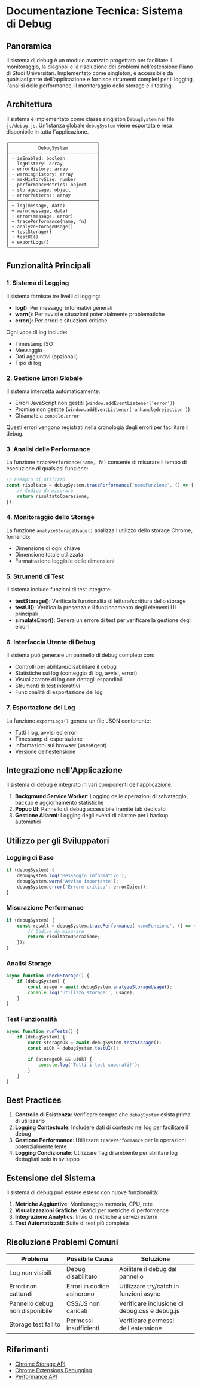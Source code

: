 # Documentazione Tecnica: Sistema di Debug

## Panoramica

Il sistema di debug è un modulo avanzato progettato per facilitare il monitoraggio, la diagnosi e la risoluzione dei problemi nell'estensione Piano di Studi Universitari. Implementato come singleton, è accessibile da qualsiasi parte dell'applicazione e fornisce strumenti completi per il logging, l'analisi delle performance, il monitoraggio dello storage e il testing.

## Architettura

Il sistema è implementato come classe singleton `DebugSystem` nel file `js/debug.js`. Un'istanza globale `debugSystem` viene esportata e resa disponibile in tutta l'applicazione.

```
┌─────────────────────────────────┐
│           DebugSystem           │
├─────────────────────────────────┤
│ - isEnabled: boolean            │
│ - logHistory: array             │
│ - errorHistory: array           │
│ - warningHistory: array         │
│ - maxHistorySize: number        │
│ - performanceMetrics: object    │
│ - storageUsage: object          │
│ - errorPatterns: array          │
├─────────────────────────────────┤
│ + log(message, data)            │
│ + warn(message, data)           │
│ + error(message, error)         │
│ + tracePerformance(name, fn)    │
│ + analyzeStorageUsage()         │
│ + testStorage()                 │
│ + testUI()                      │
│ + exportLogs()                  │
└─────────────────────────────────┘
```

## Funzionalità Principali

### 1. Sistema di Logging

Il sistema fornisce tre livelli di logging:

- **log()**: Per messaggi informativi generali
- **warn()**: Per avvisi e situazioni potenzialmente problematiche
- **error()**: Per errori e situazioni critiche

Ogni voce di log include:
- Timestamp ISO
- Messaggio
- Dati aggiuntivi (opzionali)
- Tipo di log

### 2. Gestione Errori Globale

Il sistema intercetta automaticamente:

- Errori JavaScript non gestiti (`window.addEventListener('error')`)
- Promise non gestite (`window.addEventListener('unhandledrejection')`)
- Chiamate a `console.error`

Questi errori vengono registrati nella cronologia degli errori per facilitare il debug.

### 3. Analisi delle Performance

La funzione `tracePerformance(name, fn)` consente di misurare il tempo di esecuzione di qualsiasi funzione:

```javascript
// Esempio di utilizzo
const risultato = debugSystem.tracePerformance('nomeFunzione', () => {
    // Codice da misurare
    return risultatoOperazione;
});
```

### 4. Monitoraggio dello Storage

La funzione `analyzeStorageUsage()` analizza l'utilizzo dello storage Chrome, fornendo:

- Dimensione di ogni chiave
- Dimensione totale utilizzata
- Formattazione leggibile delle dimensioni

### 5. Strumenti di Test

Il sistema include funzioni di test integrate:

- **testStorage()**: Verifica la funzionalità di lettura/scrittura dello storage
- **testUI()**: Verifica la presenza e il funzionamento degli elementi UI principali
- **simulateError()**: Genera un errore di test per verificare la gestione degli errori

### 6. Interfaccia Utente di Debug

Il sistema può generare un pannello di debug completo con:

- Controlli per abilitare/disabilitare il debug
- Statistiche sui log (conteggio di log, avvisi, errori)
- Visualizzatore di log con dettagli espandibili
- Strumenti di test interattivi
- Funzionalità di esportazione dei log

### 7. Esportazione dei Log

La funzione `exportLogs()` genera un file JSON contenente:

- Tutti i log, avvisi ed errori
- Timestamp di esportazione
- Informazioni sul browser (userAgent)
- Versione dell'estensione

## Integrazione nell'Applicazione

Il sistema di debug è integrato in vari componenti dell'applicazione:

1. **Background Service Worker**: Logging delle operazioni di salvataggio, backup e aggiornamento statistiche
2. **Popup UI**: Pannello di debug accessibile tramite tab dedicato
3. **Gestione Allarmi**: Logging degli eventi di allarme per i backup automatici

## Utilizzo per gli Sviluppatori

### Logging di Base

```javascript
if (debugSystem) {
    debugSystem.log('Messaggio informativo');
    debugSystem.warn('Avviso importante');
    debugSystem.error('Errore critico', errorObject);
}
```

### Misurazione Performance

```javascript
if (debugSystem) {
    const result = debugSystem.tracePerformance('nomeFunzione', () => {
        // Codice da misurare
        return risultatoOperazione;
    });
}
```

### Analisi Storage

```javascript
async function checkStorage() {
    if (debugSystem) {
        const usage = await debugSystem.analyzeStorageUsage();
        console.log('Utilizzo storage:', usage);
    }
}
```

### Test Funzionalità

```javascript
async function runTests() {
    if (debugSystem) {
        const storageOk = await debugSystem.testStorage();
        const uiOk = debugSystem.testUI();
        
        if (storageOk && uiOk) {
            console.log('Tutti i test superati!');
        }
    }
}
```

## Best Practices

1. **Controllo di Esistenza**: Verificare sempre che `debugSystem` esista prima di utilizzarlo
2. **Logging Contestuale**: Includere dati di contesto nei log per facilitare il debug
3. **Gestione Performance**: Utilizzare `tracePerformance` per le operazioni potenzialmente lente
4. **Logging Condizionale**: Utilizzare flag di ambiente per abilitare log dettagliati solo in sviluppo

## Estensione del Sistema

Il sistema di debug può essere esteso con nuove funzionalità:

1. **Metriche Aggiuntive**: Monitoraggio memoria, CPU, rete
2. **Visualizzazioni Grafiche**: Grafici per metriche di performance
3. **Integrazione Analytics**: Invio di metriche a servizi esterni
4. **Test Automatizzati**: Suite di test più completa

## Risoluzione Problemi Comuni

| Problema | Possibile Causa | Soluzione |
|---------|----------------|----------|
| Log non visibili | Debug disabilitato | Abilitare il debug dal pannello |
| Errori non catturati | Errori in codice asincrono | Utilizzare try/catch in funzioni async |
| Pannello debug non disponibile | CSS/JS non caricati | Verificare inclusione di debug.css e debug.js |
| Storage test fallito | Permessi insufficienti | Verificare permessi dell'estensione |

## Riferimenti

- [Chrome Storage API](https://developer.chrome.com/docs/extensions/reference/storage/)
- [Chrome Extensions Debugging](https://developer.chrome.com/docs/extensions/mv3/tut_debugging/)
- [Performance API](https://developer.mozilla.org/en-US/docs/Web/API/Performance)